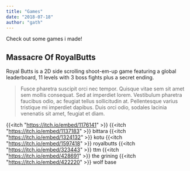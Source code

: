 ```yaml
---
title: "Games"
date: "2018-07-18"
author: "gath" 
---
```


Check out some games i made!

## Massacre Of RoyalButts

Royal Butts is a 2D side scrolling shoot-em-up game featuring a global leaderboard, 11 levels with 3 boss fights plus a secret ending.

> Fusce pharetra suscipit orci nec tempor. Quisque vitae sem sit amet sem mollis consequat. Sed at imperdiet lorem. Vestibulum pharetra faucibus odio, ac feugiat tellus sollicitudin at. Pellentesque varius tristique mi imperdiet dapibus. Duis orci odio, sodales lacinia venenatis sit amet, feugiat et diam.

{{<itch "https://itch.io/embed/1176141" >}}
{{<itch "https://itch.io/embed/1137183" >}} bittara
{{<itch "https://itch.io/embed/1324132" >}} kotu
{{<itch "https://itch.io/embed/1597418" >}} royalbutts
{{<itch "https://itch.io/embed/323443" >}} ttm
{{<itch "https://itch.io/embed/428691" >}} the grining
{{<itch "https://itch.io/embed/422220" >}} wolf base